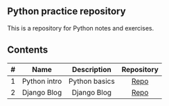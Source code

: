 ## Python practice repository

This is a repository for Python notes and exercises.

## Contents

| # | Name | Description | Repository |
| :--: | :------------: | :-------: | :--------: |
| 1 | Python intro | Python basics | <a href="#/" target="_blank">Repo</a>  |
| 2 | Django Blog | Django Blog | <a href="#/" target="_blank">Repo</a>  |